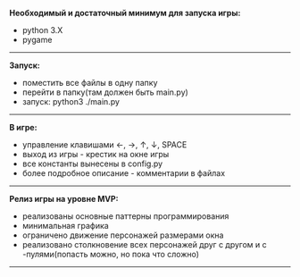 **Необходимый и достаточный минимум для запуска игры:**

- python 3.X
- pygame

------------------------------------------------------------------------------------------------------
**Запуск:**

- поместить все файлы в одну папку
- перейти в папку(там должен быть main.py)
- запуск: python3 ./main.py

------------------------------------------------------------------------------------------------------
**В игре:**

- управление клавишами ←, →, ↑, ↓, SPACE
- выход из игры - крестик на окне игры
- все константы вынесены в config.py
- более подробное описание - комментарии в файлах

------------------------------------------------------------------------------------------------------
**Релиз игры на уровне MVP:**

- реализованы основные паттерны программирования
- минимальная графика
- ограничено движение персонажей размерами окна
- реализовано столкновение всех персонажей друг с другом и с -пулями(попасть можно, но пока что сложно)

------------------------------------------------------------------------------------------------------
